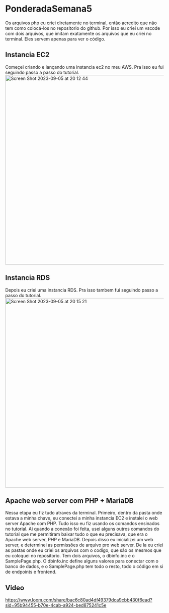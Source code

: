 # PonderadaSemana5
Os arquivos php eu criei diretamente no terminal, então acredito que não tem como colocá-los no repositorio do github. Por isso eu criei um vscode com dois arquivos, que imitam exatamente os arquivos que eu criei no terminal. Eles servem apenas para ver o código.

## Instancia EC2
Começei criando e lançando uma instancia ec2 no meu AWS.
Pra isso eu fui seguindo passo a passo do tutorial.
<img width="600" alt="Screen Shot 2023-09-05 at 20 12 44" src="https://github.com/MauricioTFelicissimo/PonderadaSemana5/assets/110629792/3a0d574c-57bc-477d-be7d-24d9591a7947">

## Instancia RDS
Depois eu criei uma instancia RDS.
Pra isso tambem fui seguindo passo a passo do tutorial.
<img width="600" alt="Screen Shot 2023-09-05 at 20 15 21" src="https://github.com/MauricioTFelicissimo/PonderadaSemana5/assets/110629792/e202d915-61d1-46a2-8756-0a1456001b42">

## Apache web server com PHP + MariaDB
Nessa etapa eu fiz tudo atraves da terminal. Primeiro, dentro da pasta onde estava a minha chave, eu conectei a minha instancia EC2 e instalei o web server Apache com PHP. Tudo isso eu fiz usando os comandos ensinados no tutorial. Ai quando a conexão foi feita, usei alguns outros comandos do tutorial que me permitiram baixar tudo o que eu precisava, que era o Apache web server, PHP e MariaDB. Depois disso eu inicializei um web server, e determinei as permissões de arquivo pro web server. De la eu criei as pastas onde eu criei os arquivos com o codigo, que são os mesmos que eu coloquei no repositorio. Tem dois arquivos, o dbinfo.inc e o SamplePage.php.
O dbinfo.inc define alguns valores para conectar com o banco de dados, e o SamplePage.php tem todo o resto, todo o código em si de endpoints e frontend.

## Video
https://www.loom.com/share/bac6c80ad4df49379dca9cbb430f6ead?sid=95b94455-b70e-4cab-a924-bed875241c5e
